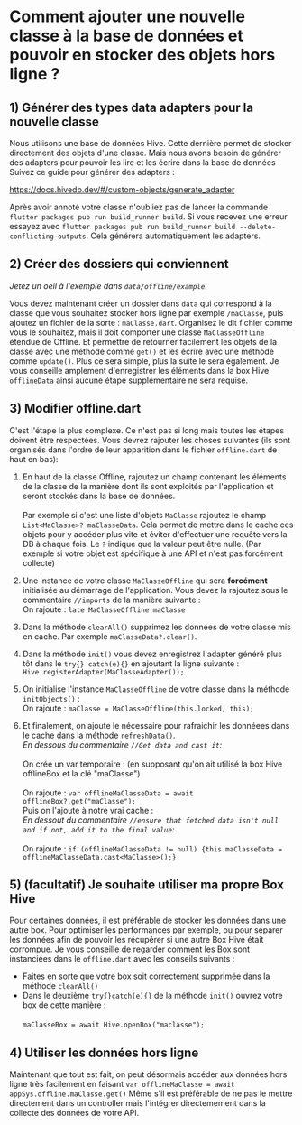 # Comment ajouter une nouvelle classe à la base de données et pouvoir en stocker des objets hors ligne ?

## 1) Générer des types data adapters pour la nouvelle classe
Nous utilisons une base de données Hive. Cette dernière permet de stocker directement des objets d'une classe. Mais nous avons besoin de générer des adapters pour pouvoir les lire et les écrire dans la base de données
Suivez ce guide pour générer des adapters : 

https://docs.hivedb.dev/#/custom-objects/generate_adapter

Après avoir annoté votre classe n'oubliez pas de lancer la commande `flutter packages pub run build_runner build`. Si vous recevez une erreur
essayez avec `flutter packages pub run build_runner build --delete-conflicting-outputs`. 
Cela générera automatiquement les adapters.

## 2) Créer des dossiers qui conviennent
*Jetez un oeil à l'exemple dans `data/offline/example`.*

Vous devez maintenant créer un dossier dans `data` qui correspond à la classe que vous souhaitez stocker hors ligne par exemple `/maClasse`, puis ajoutez un fichier de la sorte : `maClasse.dart`. Organisez le dit fichier comme vous le souhaitez, mais il doit comporter une classe 
`MaClasseOffline` étendue de Offline. Et permettre de retourner facilement les objets de la classe avec une méthode comme `get()` et les écrire avec une méthode comme `update()`. Plus ce sera simple, plus la suite le sera également. Je vous conseille amplement d'enregistrer les éléments dans la box Hive `offlineData` ainsi aucune étape supplémentaire ne sera requise.


## 3) Modifier offline.dart

C'est l'étape la plus complexe. Ce n'est pas si long mais toutes les étapes doivent être respectées. Vous devrez rajouter les choses suivantes (ils sont organisés dans l'ordre de leur apparition dans le fichier `offline.dart` de haut en bas): 
1) En haut de la classe Offline, rajoutez un champ contenant les éléments de la classe de la manière dont ils sont exploités par l'application et seront stockés dans la base de données. 
<br/><br/>Par exemple si c'est une liste d'objets `MaClasse` rajoutez le champ `List<MaClasse>? maClasseData`. Cela permet de mettre dans le cache ces objets pour y accéder plus vite et éviter d'effectuer une requête vers la DB à chaque fois. Le `?` indique que la valeur peut être nulle. (Par exemple si votre objet est spécifique à une API et n'est pas forcément collecté)
   
2) Une instance de votre classe `MaClasseOffline` qui sera **forcément** initialisée au démarrage de l'application.
Vous devez la rajoutez sous le commentaire `//imports` de la manière suivante :
<br/>On rajoute : `late MaClasseOffline maClasse`
   
1) Dans la méthode `clearAll()` supprimez les données de votre classe mis en cache. Par exemple `maClasseData?.clear()`. 
   
2) Dans la méthode `init()` vous devez enregistrez l'adapter généré plus tôt dans le `try{} catch(e){}` en ajoutant la ligne suivante :
`Hive.registerAdapter(MaClasseAdapter());` 

5) On initialise l'instance `MaClasseOffline` de votre classe dans la méthode `initObjects()` :
<br/>On rajoute : `maClasse = MaClasseOffline(this.locked, this);`

1) Et finalement, on ajoute le nécessaire pour rafraichir les donnéees dans le cache dans la méthode `refreshData()`.
*<br/>En dessous du commentaire `//Get data and cast it`:*
<br/><br/>On crée un var temporaire : 
(en supposant qu'on ait utilisé la box Hive offlineBox et la clé "maClasse")
<br/><br/>On rajoute : `var offlineMaClasseData = await offlineBox?.get("maClasse");` 
<br/>Puis on l'ajoute à notre vrai cache :
*<br/>En dessout du commentaire `//ensure that fetched data isn't null and if not, add it to the final value`:*
<br/><br/>On rajoute : `if (offlineMaClasseData != null) {this.maClasseData = offlineMaClasseData.cast<MaClasse>();}`

## 5) (facultatif) Je souhaite utiliser ma propre Box Hive
Pour certaines données, il est préférable de stocker les données dans une autre box. Pour optimiser les performances par exemple, ou pour séparer les données afin de pouvoir les récupérer si une autre Box Hive était corrompue. Je vous conseille de regarder comment les Box sont instanciées dans le `offline.dart` avec les conseils suivants :
- Faites en sorte que votre box soit correctement supprimée dans la méthode `clearAll()`
- Dans le deuxième `try{}catch(e){}` de la méthode `init()` ouvrez votre box de cette manière : <br/><br/>`maClasseBox = await Hive.openBox("maclasse");`
## 4) Utiliser les données hors ligne

Maintenant que tout est fait, on peut désormais accéder aux données hors ligne très facilement en faisant
`var offlineMaClasse = await appSys.offline.maClasse.get()`
Même s'il est préférable de ne pas le mettre directement dans un controller mais l'intégrer directemement dans la collecte des données de votre API.






